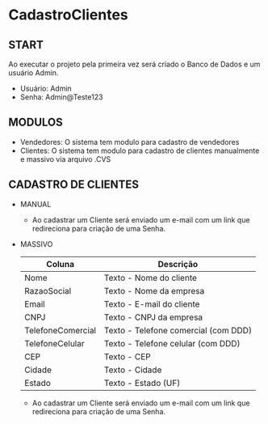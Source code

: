 # CadastroClientes

## START

Ao executar o projeto pela primeira vez será criado o Banco de Dados e um usuário Admin.

 - Usuário: Admin
 - Senha: Admin@Teste123

## MODULOS

 - Vendedores: O sistema tem modulo para cadastro de vendedores
 - Clientes: O sistema tem modulo para cadastro de clientes manualmente e massivo via arquivo .CVS
 
## CADASTRO DE CLIENTES 

 - MANUAL
   
   - Ao cadastrar um Cliente será enviado um e-mail com um link que redireciona para criação de uma Senha.

 - MASSIVO
   
      | Coluna             | Descrição                           |
      | ------------------ | ----------------------------------- |
      | Nome               | Texto - Nome do cliente             |
      | RazaoSocial        | Texto - Nome da empresa             |
      | Email              | Texto - E-mail do cliente           |
      | CNPJ               | Texto - CNPJ da empresa             |
      | TelefoneComercial  | Texto - Telefone comercial (com DDD)|
      | TelefoneCelular    | Texto - Telefone celular (com DDD)  |
      | CEP                | Texto - CEP                         |
      | Cidade             | Texto - Cidade                      | 
      | Estado             | Texto - Estado (UF)                 |
   
   
   - Ao cadastrar um Cliente será enviado um e-mail com um link que redireciona para criação de uma Senha. 
   
